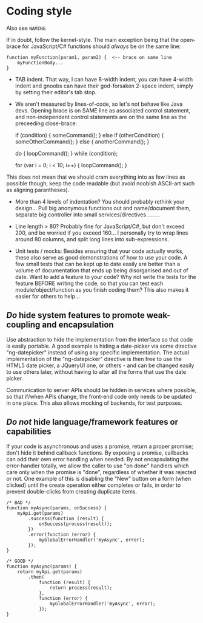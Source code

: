 # Coding style

Also see `NAMING`

If in doubt, follow the kernel-style.  The main exception being that the
open-brace for JavaScript/C# functions should _always_ be on the same line:

	function myFunction(param1, param2) {  <-- brace on same line
		myFunctionBody...
	}

 * TAB indent.  That way, I can have 8-width indent, you can have 4-width indent
 and gnoobs can have their god-forsaken 2-space indent, simply by setting their
 editor's tab stop.

 * We aren't measured by lines-of-code, so let's not behave like Java devs.
 Opening brace is on SAME line as associated control statement, and
 non-independent control statements are on the same line as the preceeding
 close-brace:

	if (condition) {
		someCommand();
	} else if (otherCondition) {
		someOtherCommand();
	} else {
		anotherCommand();
	}

	do {
		loopCommand();
	} while (condition);

	for (var i = 0; i < 10; i++) {
		loopCommand();
	}

 This does not mean that we should cram everything into as few lines as possible
 though, keep the code readable (but avoid noobish ASCII-art such as aligning
 parantheses).

 * More than 4 levels of indentation?  You should probably rethink your
 design...  Pull big anonymous functions out and name/document them, separate
 big controller into small services/directives.........

 * Line length > 80?  Probably fine for JavaScript/C#, but don't exceed 200, and be worried if you exceed 160...  I personally try to wrap lines around 80 columns, and split long lines into sub-expressions.

 * Unit tests / mocks: Besides ensuring that your code actually works, these
 also serve as good demonstrations of how to use your code.  A few small tests
 that can be kept up to date easily are better than a volume of documentation
 that ends up being disorganised and out of date.  Want to add a feature to your
 code?  Why not write the tests for the feature BEFORE writing the code, so that
 you can test each module/object/function as you finish coding them?  This also
 makes it easier for others to help...

## _Do_ hide system features to promote weak-coupling and encapsulation

Use abstraction to hide the implementation from
the interface so that code is easily portable.  A good example is hiding
a date-picker via some directive "ng-datepicker" instead of using any
specific implementation.  The actual implementation of the "ng-datepicker"
directive is then free to use the HTML5 date picker, a JQueryUI one, or
others - and can be changed easily to use others later, without having to
alter all the forms that use the date picker.

Communication to server APIs should be hidden in services where possible,
so that if/when APIs change, the front-end code only needs to be updated in one
place.  This also allows mocking of backends, for test purposes.

## _Do not_ hide language/framework features or capabilities

If your code is asynchronous and uses a promise, return a proper promise; don't
hide it behind callback functions.  By exposing a promise, callbacks can add
their own error handling when needed. By not encapsulating the error-handler
totally, we allow the caller to use "on done" handlers which care only when the
promise is "done", regardless of whether it was rejected or not.  One example of
this is disabling the "New" button on a form (when clicked) until the create
operation either completes or fails, in order to prevent double-clicks from
creating duplicate items.

	/* BAD */
	function myAsync(params, onSuccess) {
		myApi.get(params)
			.success(function (result) {
				onSuccess(process(result));
			})
			.error(function (error) {
				myGlobalErrorHandler('myAsync', error);
			});
	}

	/* GOOD */
	function myAsync(params) {
		return myApi.get(params)
			.then(
				function (result) {
					return process(result);
				},
				function (error) {
					myGlobalErrorHandler('myAsync', error);
				});
	}

